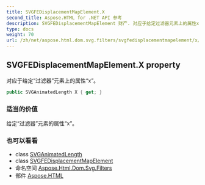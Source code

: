 ```yaml
---
title: SVGFEDisplacementMapElement.X
second_title: Aspose.HTML for .NET API 参考
description: SVGFEDisplacementMapElement 财产. 对应于给定过滤器元素上的属性x
type: docs
weight: 70
url: /zh/net/aspose.html.dom.svg.filters/svgfedisplacementmapelement/x/
---
```

## SVGFEDisplacementMapElement.X property

对应于给定“过滤器”元素上的属性“x”。

```csharp
public SVGAnimatedLength X { get; }
```

### 适当的价值

给定“过滤器”元素的属性“x”。

### 也可以看看

* class [SVGAnimatedLength](../../../aspose.html.dom.svg.datatypes/svganimatedlength/)
* class [SVGFEDisplacementMapElement](../)
* 命名空间 [Aspose.Html.Dom.Svg.Filters](../../svgfedisplacementmapelement/)
* 部件 [Aspose.HTML](../../../)



